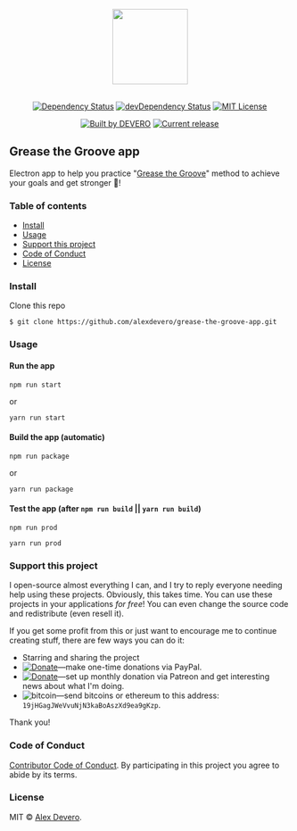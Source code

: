 <p align="center">
  <img src="https://cdn.rawgit.com/alexdevero/grease-the-groove-app/master/src/assets/grease-the-groove-icon.png" width="135" align="center">
  <br>
  <br>
</p>

<p align="center">
  <a href="https://david-dm.org/alexdevero/grease-the-groove-app"><img alt="Dependency Status" src="https://david-dm.org/alexdevero/grease-the-groove-app.svg?style=flat"></a>
  <a href="https://david-dm.org/alexdevero/grease-the-groove-app?type=dev"><img alt="devDependency Status" src="https://david-dm.org/alexdevero/grease-the-groove-app/dev-status.svg?style=flat"></a>
  <a href="http://opensource.org/licenses/MIT"><img alt="MIT License" src="https://img.shields.io/npm/l/express.svg"></a>
</p>

<p align="center">
  <a href="https://alexdevero.com"><img alt="Built by DEVERO" src="https://img.shields.io/badge/built%20by-DEVERO-brightgreen.svg?colorB=d30320"></a>
  <a href="https://github.com/alexdevero/grease-the-groove-app/releases"><img alt="Current release" src="https://img.shields.io/github/release/alexdevero/grease-the-groove-app.svg"></a>
</p>

## Grease the Groove app

Electron app to help you practice "[Grease the Groove]" method to achieve your goals and get stronger 💪!

### Table of contents

* [Install](#install)
* [Usage](#usage)
* [Support this project](#support-this-project)
* [Code of Conduct](#code-of-conduct)
* [License](#license)

### Install

Clone this repo
```
$ git clone https://github.com/alexdevero/grease-the-groove-app.git
```

### Usage
#### Run the app

```
npm run start
```
or
```
yarn run start
```

#### Build the app (automatic)

```
npm run package
```
or
```
yarn run package
```

#### Test the app (after `npm run build` || `yarn run build`)
```
npm run prod
```
```
yarn run prod
```

### Support this project

I open-source almost everything I can, and I try to reply everyone needing help using these projects. Obviously,
this takes time. You can use these projects in your applications *for free*! You can even change the source code and redistribute (even resell it).

If you get some profit from this or just want to encourage me to continue creating stuff, there are few ways you can do it:

 - Starring and sharing the project
 - [![Donate](https://img.shields.io/badge/Donate-Paypal-brightgreen.svg?colorB=259cd2)](https://www.paypal.com/cgi-bin/webscr?cmd=_s-xclick&hosted_button_id=YKLGUUB34ASEL)—make one-time donations via PayPal.
 - [![Donate](https://img.shields.io/badge/Donate-Patreon-brightgreen.svg?colorB=f86213)](https://www.patreon.com/alexdevero)—set up monthly donation via Patreon and get interesting news about what I'm doing.
 - <img alt="bitcoin" src="https://img.shields.io/badge/Donate-Bitcoin-brightgreen.svg?colorB=fab915">—send bitcoins or ethereum to this address: `19jHGagJWeVvuNjN3kaBoAszXd9ea9gKzp`.

Thank you!

### Code of Conduct

[Contributor Code of Conduct](code-of-conduct.md). By participating in this project you agree to abide by its terms.

### License

MIT © [Alex Devero](https://alexdevero.com).

<!-- links -->
[Grease the Groove]: https://www.artofmanliness.com/2016/01/20/get-stronger-by-greasing-the-groove/
